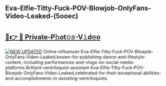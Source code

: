 ## Eva-Elfie-Titty-Fuck-POV-Blowjob-OnlyFans-Video-Leaked-(5ooec)


# <h2><a href="https://mediaupload.pro?-19M">🔗👉 🔴 Private-P𝚑ot𝚘𝚜-V𝚒d𝚎o</a></h2>

[![NEW UPDATED](https://i.imgur.com/0qMVB7G.gif)](https://mediaupload.pro?-19M)
Online-influencer-Eva-Elfie-Titty-Fuck-POV-Blowjob-OnlyFans-Video-Leaked,known-for-publishing-dance-and-lifestyle-content,-including-performances-and-vlogs-on-social-media-platforms.Brilliant-ventriloquist-assistant-Eva-Elfie-Titty-Fuck-POV-Blowjob-OnlyFans-Video-Leaked,celebrated-for-their-exceptional-abilities-and-accomplishments-in-assisting-ventriloquists.  